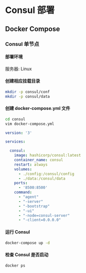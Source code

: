 # Consul 部署

## Docker Compose

### Consul 单节点

#### 部署环境

服务器: Linux

#### 创建相应挂载目录

```bash
mkdir -p consul/conf
mkdir -p consul/data
```

#### 创建 docker-compose.yml 文件

```bash
cd consul
vim docker-compose.yml
```

```yml
version: '3'

services:

  consul:
    image: hashicorp/consul:latest
    container_name: consul
    restart: always
    volumes:
      - ./config:/consul/config
      - ./data:/consul/data
    ports:
      - '8500:8500'
    command:
      - "agent"
      - "-server"
      - "-bootstrap"
      - "-ui"
      - "-node=consul-server"
      - "-client=0.0.0.0"
```

#### 运行 Consul

```bash
docker-compose up -d
```

#### 检查 Consul 是否启动

```bash
docker ps
```